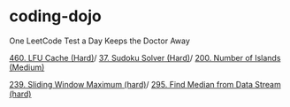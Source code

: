 # coding-dojo
One LeetCode Test a Day Keeps the Doctor Away

[460. LFU Cache (Hard)](Day1.md)/
[37. Sudoku Solver (Hard)](Day1.md)/
[200. Number of Islands (Medium)](Day1.md)

[239. Sliding Window Maximum (hard)](Day2.md)/
[295. Find Median from Data Stream (hard)](Day2.md)
